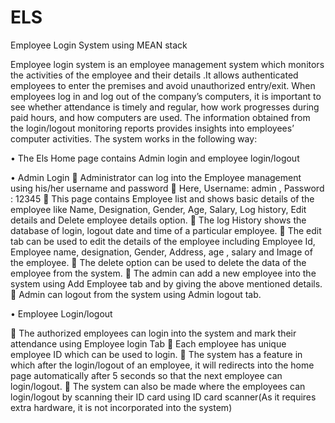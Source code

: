 # ELS
Employee Login System using MEAN stack

Employee login system is an employee management system which monitors the activities of the employee and their details .It allows authenticated employees to enter the premises and avoid unauthorized entry/exit. When employees log in and log out of the company’s computers, it is important to see whether attendance is timely and regular, how work progresses during paid hours, and how computers are used. The information obtained from the login/logout monitoring reports provides insights into employees’ computer activities. The system works in the following way:

•	The Els Home page contains Admin login and employee login/logout

•	Admin Login
	Administrator can log into the Employee management using his/her username and password
	Here, Username: admin , Password : 12345
	This page contains Employee list and shows basic details of the employee like Name, Designation, Gender, Age, Salary, Log history, Edit details and Delete employee details option.
	The log History shows the database of login, logout date and time of a particular employee.
	The edit tab can be used to edit the details of the employee including Employee Id, Employee name, designation, Gender, Address, age , salary and Image of the employee.
	The delete option can be used to delete the data of the employee from the system. 
	The admin can add a new employee into the system using Add Employee tab and by giving the above mentioned details.
	Admin can logout from the system using Admin logout tab.

•	Employee Login/logout

	The authorized employees can login into the system and mark their attendance using Employee login Tab
	Each employee has unique employee ID which can be used to login.
	The system has a feature in which after the login/logout of an employee, it will redirects into the home page automatically after 5 seconds so that the next employee can login/logout.
	The system can also be made where the employees can login/logout by scanning their ID card using ID card scanner(As it requires extra hardware, it is not incorporated into the system)



